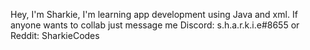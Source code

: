 Hey, I'm Sharkie,
I'm learning app development using Java and xml.
If anyone wants to collab just message me
Discord: s.h.a.r.k.i.e#8655 or Reddit: SharkieCodes
